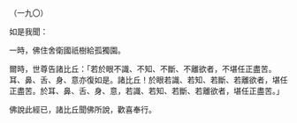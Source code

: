 （一九〇）

如是我聞：

一時，佛住舍衛國祇樹給孤獨園。

爾時，世尊告諸比丘：「若於眼不識、不知、不斷、不離欲者，不堪任正盡苦。耳、鼻、舌、身、意亦復如是。諸比丘！於眼若識、若知、若斷、若離欲者，堪任正盡苦。於耳、鼻、舌、身、意，若識、若知、若斷、若離欲者，堪任正盡苦。」

佛說此經已，諸比丘聞佛所說，歡喜奉行。



